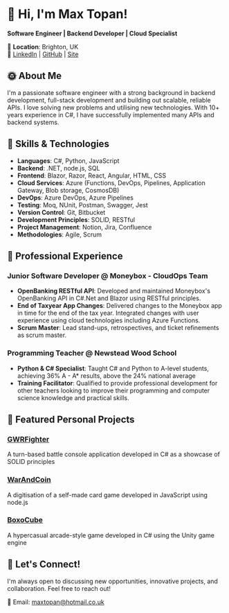 # 👋 Hi, I'm Max Topan!

**Software Engineer | Backend Developer | Cloud Specialist**

📍 **Location**: Brighton, UK  
🔗 [LinkedIn](https://www.linkedin.com/in/maxtopan) | [GitHub](https://github.com/maxtopan) | [Site](https://www.maxtopan.co.uk)

## 🌞 About Me

I'm a passionate software engineer with a strong background in backend development, full-stack development and building out scalable, reliable APIs. I love solving new problems and utilising new technologies. With 10+ years experience in C#, I have successfully implemented many APIs and backend systems.

## 🔧 Skills & Technologies

- **Languages**: C#, Python, JavaScript
- **Backend**: .NET, node.js, SQL
- **Frontend**: Blazor, Razor, React, Angular, HTML, CSS
- **Cloud Services**: Azure (Functions, DevOps, Pipelines, Application Gateway, Blob storage, CosmosDB)
- **DevOps**: Azure DevOps, Azure Pipelines
- **Testing**: Moq, NUnit, Postman, Swagger, Jest
- **Version Control**: Git, Bitbucket
- **Development Principles**: SOLID, RESTful
- **Project Management**: Notion, Jira, Confluence
- **Methodologies**: Agile, Scrum

## 💼 Professional Experience

### Junior Software Developer @ Moneybox - CloudOps Team
- **OpenBanking RESTful API**: Developed and maintained Moneybox's OpenBanking API in C#.Net and Blazor using RESTful principles.
- **End of Taxyear App Changes**: Delivered changes to the Moneybox app in time for the end of the tax year. Integrated changes with user experience using cloud technologies including Azure Functions.
- **Scrum Master**: Lead stand-ups, retrospectives, and ticket refinements as scrum master.

### Programming Teacher @ Newstead Wood School
- **Python & C# Specialist**: Taught C# and Python to A-level students, achieving 36% A - A* results, above the 24% national average
- **Training Facilitator**: Qualified to provide professional development for other teachers looking to improve their programming and computer science knowledge and practical skills.

## 💾 Featured Personal Projects

### [GWRFighter](https://github.com/MaxTopan/GWRFighter)
A turn-based battle console application developed in C# as a showcase of SOLID principles

### [WarAndCoin](https://github.com/MaxTopan/WarAndCoin)
A digitisation of a self-made card game developed in JavaScript using node.js

### [BoxoCube](https://maxtopan.itch.io/boxocube)
A hypercasual arcade-style game developed in C# using the Unity game engine

## 💬 Let's Connect!

I'm always open to discussing new opportunities, innovative projects, and collaboration. Feel free to reach out!

📧 Email: [maxtopan@hotmail.co.uk](mailto:maxtopan@hotmail.co.uk)  
<!--
**MaxTopan/MaxTopan** is a ✨ _special_ ✨ repository because its `README.md` (this file) appears on your GitHub profile.

Here are some ideas to get you started:

- 🔭 I’m currently working on ...
- 🌱 I’m currently learning ...
- 👯 I’m looking to collaborate on ...
- 🤔 I’m looking for help with ...
- 💬 Ask me about ...
- 📫 How to reach me: ...
- 😄 Pronouns: ...
- ⚡ Fun fact: ...
-->
